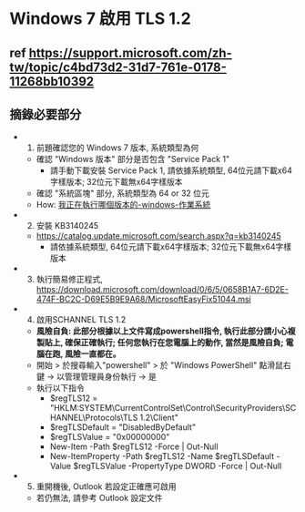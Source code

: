 # Windows 7 啟用 TLS 1.2
## ref https://support.microsoft.com/zh-tw/topic/c4bd73d2-31d7-761e-0178-11268bb10392
## 摘錄必要部分
- 1. 前題確認您的 Windows 7 版本, 系統類型為何
    - 確認 "Windows 版本" 部分是否包含 "Service Pack 1"
        - 請手動下載安裝 Service Pack 1, 請依據系統類型, 64位元請下載x64字樣版本; 32位元下載無x64字樣版本
    - 確認 "系統區塊" 部分, 系統類型為 64 or 32 位元
    - How: [我正在執行哪個版本的-windows-作業系統](https://support.microsoft.com/zh-hk/windows/我正在執行哪個版本的-windows-作業系統-628bec99-476a-2c13-5296-9dd081cdd808#WindowsVersion=Windows_7)
- 2. 安裝 KB3140245
    - https://catalog.update.microsoft.com/search.aspx?q=kb3140245
        - 請依據系統類型, 64位元請下載x64字樣版本; 32位元下載無x64字樣版本
- 3. 執行簡易修正程式, https://download.microsoft.com/download/0/6/5/0658B1A7-6D2E-474F-BC2C-D69E5B9E9A68/MicrosoftEasyFix51044.msi
- 4. 啟用SCHANNEL TLS 1.2
    - **風險自負: 此部分根據以上文件寫成powershell指令, 執行此部分請小心複製貼上, 確保正確執行; 任何您執行在您電腦上的動作, 當然是風險自負; 電腦在跑, 風險一直都在。**
    - 開始 > 於搜尋輸入"powershell" > 於 "Windows PowerShell" 點滑鼠右鍵 -> 以管理管理員身份執行 -> 是
    - 執行以下指令
        - $regTLS12 = "HKLM:SYSTEM\CurrentControlSet\Control\SecurityProviders\SCHANNEL\Protocols\TLS 1.2\Client"
        - $regTLSDefault = "DisabledByDefault"
        - $regTLSValue = "0x00000000"
        - New-Item -Path $regTLS12 -Force | Out-Null
        - New-ItemProperty -Path $regTLS12 -Name $regTLSDefault -Value $regTLSValue -PropertyType DWORD -Force | Out-Null
- 5. 重開機後, Outlook 若設定正確應可啟用
    - 若仍無法, 請參考 Outlook 設定文件